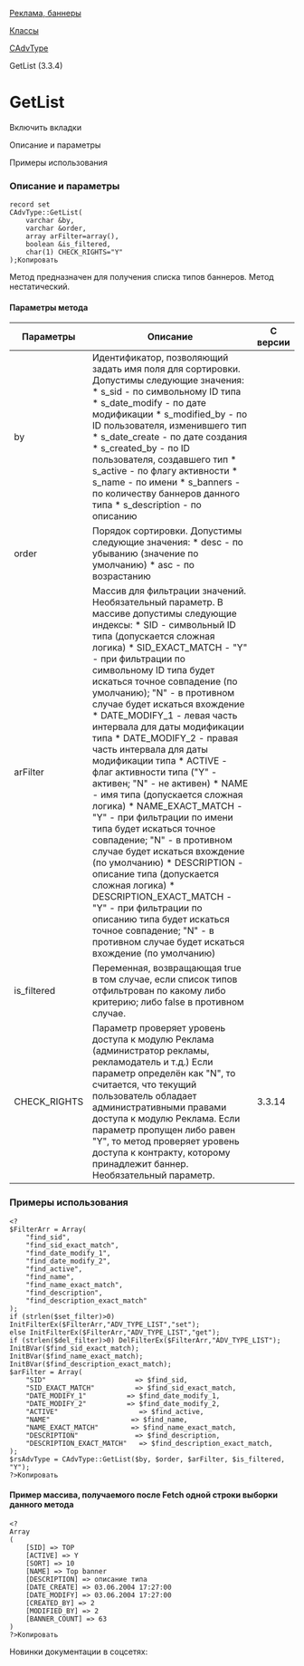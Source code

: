 [Реклама, баннеры](/api_help/advertising/index.php)

[Классы](/api_help/advertising/classes/index.php)

[CAdvType](/api_help/advertising/classes/cadvtype/index.php)

GetList (3.3.4)

GetList
=======

Включить вкладки

Описание и параметры

Примеры использования

### Описание и параметры

```
record set
CAdvType::GetList(
	varchar &by,
	varchar &order,
	array arFilter=array(),
	boolean &is_filtered,
	char(1) CHECK_RIGHTS="Y"
);Копировать
```

Метод предназначен для получения списка типов баннеров. Метод нестатический.

#### Параметры метода

| Параметры | Описание | С версии |
| --- | --- | --- |
| by | Идентификатор, позволяющий задать имя поля для сортировки. Допустимы следующие значения:  * s\_sid - по символьному ID типа * s\_date\_modify - по дате модификации * s\_modified\_by - по ID пользователя, изменившего тип * s\_date\_create - по дате создания * s\_created\_by - по ID пользователя, создавшего тип * s\_active - по флагу активности * s\_name - по имени * s\_banners - по количеству баннеров данного типа * s\_description - по описанию |  |
| order | Порядок сортировки. Допустимы следующие значения:  * desc - по убыванию (значение по умолчанию) * asc - по возрастанию |  |
| arFilter | Массив для фильтрации значений. Необязательный параметр. В массиве допустимы следующие индексы:  * SID - символьный ID типа (допускается сложная логика) * SID\_EXACT\_MATCH - "Y" - при фильтрации по символьному ID типа будет искаться точное совпадение (по умолчанию); "N" - в противном случае будет искаться вхождение * DATE\_MODIFY\_1 - левая часть интервала для даты модификации типа * DATE\_MODIFY\_2 - правая часть интервала для даты модификации типа * ACTIVE - флаг активности типа ("Y" - активен; "N" - не активен) * NAME - имя типа (допускается сложная логика) * NAME\_EXACT\_MATCH - "Y" - при фильтрации по имени типа будет искаться точное совпадение; "N" - в противном случае будет искаться вхождение (по умолчанию) * DESCRIPTION - описание типа (допускается сложная логика) * DESCRIPTION\_EXACT\_MATCH - "Y" - при фильтрации по описанию типа будет искаться точное совпадение; "N" - в противном случае будет искаться вхождение (по умолчанию) |  |
| is\_filtered | Переменная, возвращающая true в том случае, если список типов отфильтрован по какому либо критерию; либо false в противном случае. |  |
| CHECK\_RIGHTS | Параметр проверяет уровень доступа к модулю Реклама (администратор рекламы, рекламодатель и т.д.) Если параметр определён как "N", то считается, что текущий пользователь обладает административными правами доступа к модулю Реклама. Если параметр пропущен либо равен "Y", то метод проверяет уровень доступа к контракту, которому принадлежит баннер. Необязательный параметр. | 3.3.14 |

### Примеры использования

```
<?
$FilterArr = Array(
	"find_sid",
	"find_sid_exact_match",
	"find_date_modify_1", 
	"find_date_modify_2", 
	"find_active", 
	"find_name",
	"find_name_exact_match",
	"find_description", 
	"find_description_exact_match"
);
if (strlen($set_filter)>0) InitFilterEx($FilterArr,"ADV_TYPE_LIST","set"); 
else InitFilterEx($FilterArr,"ADV_TYPE_LIST","get");
if (strlen($del_filter)>0) DelFilterEx($FilterArr,"ADV_TYPE_LIST");
InitBVar($find_sid_exact_match);
InitBVar($find_name_exact_match);
InitBVar($find_description_exact_match);
$arFilter = Array(
	"SID"					   => $find_sid,
	"SID_EXACT_MATCH"		   => $find_sid_exact_match,
	"DATE_MODIFY_1"			 => $find_date_modify_1, 
	"DATE_MODIFY_2"			 => $find_date_modify_2, 
	"ACTIVE"					=> $find_active, 
	"NAME"					  => $find_name,
	"NAME_EXACT_MATCH"		  => $find_name_exact_match,
	"DESCRIPTION"			   => $find_description,
	"DESCRIPTION_EXACT_MATCH"   => $find_description_exact_match,
);
$rsAdvType = CAdvType::GetList($by, $order, $arFilter, $is_filtered, "Y");
?>Копировать
```

#### Пример массива, получаемого после Fetch одной строки выборки данного метода

```
<?
Array
(
	[SID] => TOP
	[ACTIVE] => Y
	[SORT] => 10
	[NAME] => Top banner
	[DESCRIPTION] => описание типа
	[DATE_CREATE] => 03.06.2004 17:27:00
	[DATE_MODIFY] => 03.06.2004 17:27:00
	[CREATED_BY] => 2
	[MODIFIED_BY] => 2
	[BANNER_COUNT] => 63
)
?>Копировать
```

Новинки документации в соцсетях: